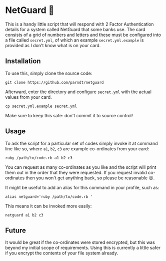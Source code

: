 # NetGuard 🔑

This is a handy little script that will respond with 2 Factor Authentication
details for a system called NetGuard that some banks use.  The card consists of
a grid of numbers and letters and these must be configured into a file called
`secret.yml`, of which an example `secret.yml.example` is provided as I don't
know what is on your card.

## Installation

To use this, simply clone the source code:

    git clone https://github.com/parndt/netguard

Afterward, enter the directory and configure `secret.yml` with the actual values
from your card.

    cp secret.yml.example secret.yml

Make sure to keep this safe: don't commit it to source control!

## Usage

To ask the script for a particular set of codes simply invoke it at command line
like so, where `a1`, `b2`, `c3` are example co-ordinates from your card:

    ruby /path/to/code.rb a1 b2 c3

You can request as many co-ordinates as you like and the script will print them
out in the order that they were requested.  If you request invalid co-ordinates
then you won't get anything back, so please be reasonable 😉.

It might be useful to add an alias for this command in your profile, such as:

    alias netguard='ruby /path/to/code.rb '

This means it can be invoked more easily:

    netguard a1 b2 c3

## Future

It would be great if the co-ordinates were stored encrypted, but this was beyond
my initial scope of requirements.  Using this is currently a little safer if you
encrypt the contents of your file system already.